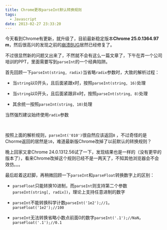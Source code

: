 ```yaml
---
title: Chrome更改parseInt默认转换规则
tags:
  - Javascript
date: 2013-02-27 23:33:20
---
```


今天看到Chrome有更新，就升级了，目前最新稳定版本**Chrome 25.0.1364.97 m**，然后很高兴的发现之前的[崩溃BUG](/post/crash_chrome.html)居然已经修复了。

不过很显然新的问题又出来了，不然就不会有这么一篇文章了，下午在弄一个公司培训的PPT，里面需要写到`parseInt`的一个经典陷阱。

首先回顾一下`parseInt(string, radix)`当省略`radix`参数时，大致的解析过程：

*   当`string`以0开头，且后面紧跟x时，按照`parseInt(string, 16)`处理

*   当`string`以0开头，且后面紧跟非x时，按照`parseInt(string, 8)`处理

*   其余统一按照`parseInt(string, 10)`处理

当然强烈建议始终使用`radix`参数

&nbsp;

按照上面的解析规则，`parseInt('010')`很自然应该返回`8` ，不过奇怪的是Chorme返回的居然是`10`，难道最新版Chrome改掉了以前默认的转换规则？

晚上回家又拿Chrome 24.0.1312.56试了一下，发现结果也是一样的（没有更早的版本了），看来Chrome改掉这个规则已经不是一两天了，不知其他浏览器会不会效仿。。。

最后趁着这赶脚，再稍微回顾一下`parseInt`和`parseFloat`转换数字上的区别：

*   `parseFloat`只能转换10进制，而`parseInt`则支持第二个参数`parseInt(string[, radix])`，理论上支持任意进制的数字

*   `parseInt`不能转换科学计数`parseInt('1e2');//1`，`parseFloat('1e2');//100`

*   `parseInt`无法转换省略小数点前面0的数字`parseInt('.1');//NaN`，`parseFloat('.1');//0.1`